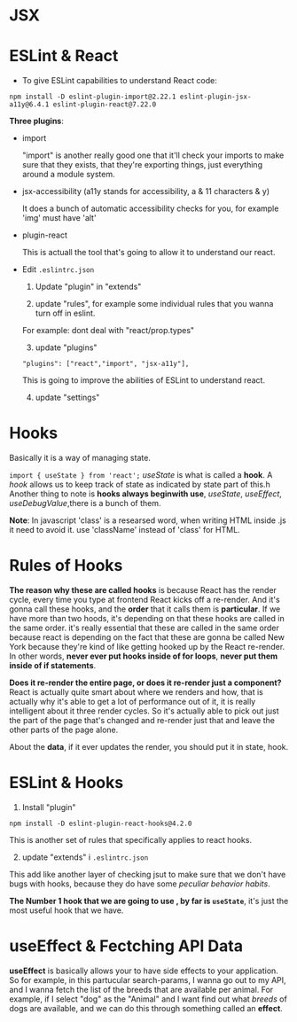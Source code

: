 # JSX

# ESLint & React

- To give ESLint capabilities to understand React code:

`npm install -D eslint-plugin-import@2.22.1 eslint-plugin-jsx-a11y@6.4.1 eslint-plugin-react@7.22.0`

**Three plugins**:

- import

  "import" is another really good one that it'll check your imports to make sure that they exists, that they're exporting things, just everything around a module system.

- jsx-accessibility (a11y stands for accessibility, a & 11 characters & y)

  It does a bunch of automatic accessibility checks for you, for example 'img' must have 'alt'

- plugin-react

  This is actuall the tool that's going to allow it to understand our react.

* Edit `.eslintrc.json`

  1. Update "plugin" in "extends"

  2. update "rules", for example some individual rules that you wanna turn off in eslint.

  For example: dont deal with "react/prop.types"

  3. update "plugins"

  `"plugins": ["react","import", "jsx-a11y"],`

  This is going to improve the abilities of ESLint to understand react.

  4. update "settings"

# Hooks

Basically it is a way of managing state.

`import { useState } from 'react';` _useState_ is what is called a **hook**. A _hook_ allows us to keep track of state as indicated by state part of this.h
Another thing to note is **hooks always beginwith use**, _useState_, _useEffect_, _useDebugValue_,there is a bunch of them.

**Note**: In javascript 'class' is a researsed word, when writing HTML inside .js it need to avoid it.
use 'className' instead of 'class' for HTML.

# Rules of Hooks

**The reason why these are called hooks** is because React has the render cycle, every time you type at frontend React kicks off a re-render. And it's gonna call these hooks, and the **order** that it calls them is **particular**. If we have more than two hoods, it's depending on that these hooks are called in the same order. it's really essential that these are called in the same order because react is depending on the fact that these are gonna be called New York because they're kind of like getting hooked up by the React re-render. In other words, **never ever put hooks inside of for loops**, **never put them inside of if statements**.

**Does it re-render the entire page, or does it re-render just a component?** React is actually quite smart about where we renders and how, that is actually why it's able to get a lot of performance out of it, it is really intelligent about it three render cycles. So it's actually able to pick out just the part of the page that's changed and re-render just that and leave the other parts of the page alone.

About the **data**, if it ever updates the render, you should put it in state, hook.

# ESLint & Hooks

1. Install "plugin"

`npm install -D eslint-plugin-react-hooks@4.2.0`

This is another set of rules that specifically applies to react hooks.

2. update "extends" i `.eslintrc.json`

This add like another layer of checking jsut to make sure that we don't have bugs with hooks, because they do have some _peculiar behavior habits_.

**The Number 1 hook that we are going to use , by far is `useState`**, it's just the most useful hook that we have.

# useEffect & Fectching API Data

**useEffect** is basically allows your to have side effects to your application. So for example, in this partucular search-params, I wanna go out to my API, and I wanna fetch the list of the breeds that are available per animal. For example, if I select "dog" as the "Animal" and I want find out what _breeds_ of dogs are available, and we can do this through something called an **effect**.
